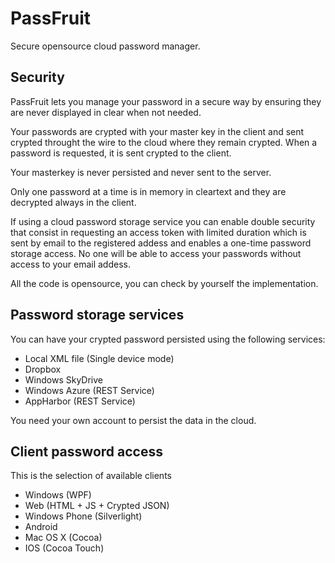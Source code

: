 PassFruit
=========

Secure opensource cloud password manager.

Security
--------

PassFruit lets you manage your password in a secure way by ensuring they are 
never displayed in clear when not needed.

Your passwords are crypted with your master key in the client and sent crypted 
throught the wire to the cloud where they remain crypted. When a password is
requested, it is sent crypted to the client.

Your masterkey is never persisted and never sent to the server.

Only one password at a time is in memory in cleartext and they are decrypted
always in the client.

If using a cloud password storage service you can enable double security
that consist in requesting an access token with limited duration which is sent
by email to the registered addess and enables a one-time password storage 
access. No one will be able to access your passwords without access to your
email addess.

All the code is opensource, you can check by yourself the implementation.

Password storage services
-------------------------

You can have your crypted password persisted using the following services:
- Local XML file (Single device mode)
- Dropbox
- Windows SkyDrive
- Windows Azure (REST Service)
- AppHarbor (REST Service)

You need your own account to persist the data in the cloud.

Client password access
----------------------

This is the selection of available clients
- Windows (WPF)
- Web (HTML + JS + Crypted JSON)
- Windows Phone (Silverlight)
- Android
- Mac OS X (Cocoa)
- IOS (Cocoa Touch)




